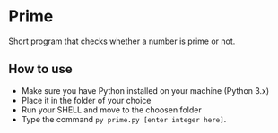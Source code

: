# Prime
Short program that checks whether a number is prime or not.

## How to use
- Make sure you have Python installed on your machine (Python 3.x)
- Place it in the folder of your choice
- Run your SHELL and move to the choosen folder
- Type the command `py prime.py [enter integer here]`.
